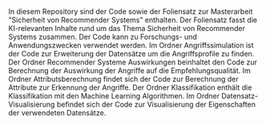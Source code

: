 In diesem Repository sind der Code sowie der Foliensatz zur Masterarbeit "Sicherheit von Recommender Systems" enthalten. Der Foliensatz fasst die KI-relevanten Inhalte rund um das Thema Sicherheit von Recommender Systems zusammen. Der Code kann zu Forschungs- und Anwendungszwecken verwendet werden. Im Ordner Angriffssimulation ist der Code zur Erweiterung der Datensätze um die Angriffsprofile zu finden. Der Ordner Recommender Systeme Auswirkungen beinhaltet den Code zur Berechnung der Auswirkung der Angriffe auf die Empfehlungsqualität. Im Ordner Attributsberechnung findet sich der Code zur Berechnung der Attribute zur Erkennung der Angriffe. Der Ordner Klassifikation enthält die Klassifikation mit den Machine Learning Algorithmen. Im Ordner Datensatz-Visualisierung befindet sich der Code zur Visualisierung der Eigenschaften der verwendeten Datensätze.
